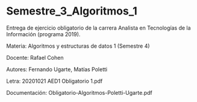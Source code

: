 # Semestre_3_Algoritmos_1
Entrega de ejercicio obligatorio de la carrera Analista en Tecnologías de la Información (programa 2019).

Materia: Algoritmos y estructuras de datos 1 (Semestre 4)

Docente: Rafael Cohen

Autores: Fernando Ugarte, Matías Poletti

Letra: 20201021 AED1 Obligatorio 1.pdf

Documentación: Obligatorio-Algoritmos-Poletti-Ugarte.pdf
